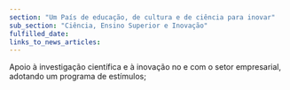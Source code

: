 ```yaml
---
section: "Um País de educação, de cultura e de ciência para inovar"
sub_section: "Ciência, Ensino Superior e Inovação"
fulfilled_date:
links_to_news_articles:
---
```


Apoio à investigação científica e à inovação no e com o setor empresarial, adotando um programa de estímulos;